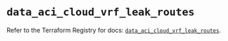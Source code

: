# `data_aci_cloud_vrf_leak_routes`

Refer to the Terraform Registry for docs: [`data_aci_cloud_vrf_leak_routes`](https://registry.terraform.io/providers/ciscodevnet/aci/2.17.0/docs/data-sources/cloud_vrf_leak_routes).
